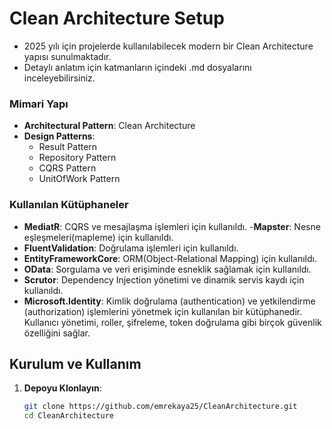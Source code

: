 # Clean Architecture Setup

- 2025 yılı için projelerde kullanılabilecek modern bir Clean Architecture yapısı sunulmaktadır.
- Detaylı anlatım için katmanların içindeki .md dosyalarını inceleyebilirsiniz.

### Mimari Yapı
- **Architectural Pattern**: Clean Architecture
- **Design Patterns**:
  - Result Pattern
  - Repository Pattern
  - CQRS Pattern
  - UnitOfWork Pattern

### Kullanılan Kütüphaneler
- **MediatR**: CQRS ve mesajlaşma işlemleri için kullanıldı.
-**Mapster**: Nesne eşleşmeleri(mapleme) için kullanıldı.
- **FluentValidation**: Doğrulama işlemleri için kullanıldı.
- **EntityFrameworkCore**: ORM(Object-Relational Mapping) için kullanıldı.
- **OData**: Sorgulama ve veri erişiminde esneklik sağlamak için kullanıldı.
- **Scrutor**: Dependency Injection yönetimi ve dinamik servis kaydı için kullanıldı.
- **Microsoft.Identity**: Kimlik doğrulama (authentication) ve yetkilendirme (authorization) işlemlerini yönetmek için kullanılan bir kütüphanedir. Kullanıcı yönetimi, roller, şifreleme, token doğrulama gibi birçok güvenlik özelliğini sağlar.


## Kurulum ve Kullanım
1. **Depoyu Klonlayın**:

   ```sh
   git clone https://github.com/emrekaya25/CleanArchitecture.git
   cd CleanArchitecture
